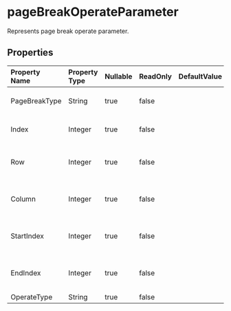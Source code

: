 # **pageBreakOperateParameter**

Represents page break operate parameter. 

## **Properties**

| Property Name | Property Type | Nullable |  ReadOnly | DefaultValue | Description | 
| :- | :- | :- |:- |  :- | :- |
|PageBreakType|String|true|false |  |Represents page break type.|
|Index|Integer|true|false |  |Represents page break index.|
|Row|Integer|true|false |  |Represents row index of page break.|
|Column|Integer|true|false |  |Represents column index of page break.|
|StartIndex|Integer|true|false |  |Represents start row index of page break.|
|EndIndex|Integer|true|false |  |Represents end row index of page break.|
|OperateType|String|true|false |  ||

